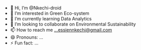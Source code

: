 - 👋 Hi, I’m @Nkechi-droid
- 👀 I’m interested in Green Eco-system
- 🌱 I’m currently learning Data Analytics
- 💞️ I’m looking to collaborate on Environmental Sustainability
- 📫 How to reach me ...essiennkechi@gmail.com
- 😄 Pronouns: ...
- ⚡ Fun fact: ...

<!---
Nkechi-droid/Nkechi-droid is a ✨ special ✨ repository because its `README.md` (this file) appears on your GitHub profile.
You can click the Preview link to take a look at your changes.
--->
